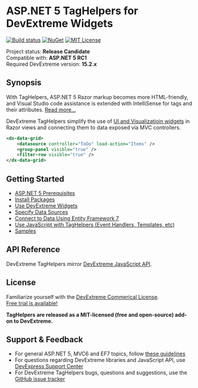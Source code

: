 # ASP.NET 5 TagHelpers for DevExtreme Widgets

[![Build status](https://ci.appveyor.com/api/projects/status/gyf4ghfeg5qjuxnl/branch/master?svg=true)](https://ci.appveyor.com/project/dxrobot/devextreme-aspnet-taghelpers/branch/master)
[![NuGet](https://img.shields.io/nuget/v/DevExtreme.AspNet.TagHelpers.svg)](https://www.nuget.org/packages/DevExtreme.AspNet.TagHelpers)
[![MIT License](https://img.shields.io/badge/license-MIT-blue.svg)](https://raw.githubusercontent.com/DevExpress/DevExtreme.AspNet.TagHelpers/master/LICENSE)

Project status: **Release Candidate**  
Compatible with: **ASP.NET 5 RC1**  
Required DevExtreme version: **15.2.x**

## Synopsis

With TagHelpers, ASP.NET 5 Razor markup becomes more HTML-friendly, 
and Visual Studio code assistance is extended with IntelliSense for tags and their attributes.
[Read more...](http://docs.asp.net/projects/mvc/en/latest/views/tag-helpers/intro.html)

DevExtreme TagHelpers simplify the use of 
[UI and Visualizatioin widgets](http://js.devexpress.com/Demos/WidgetsGallery/) 
in Razor views
and connecting them to data exposed via MVC controllers.

```xml
<dx-data-grid>
    <datasource controller="ToDo" load-action="Items" />	
    <group-panel visible="true" />
    <filter-row visible="true" />
</dx-data-grid>
```

## Getting Started
 
 * [ASP.NET 5 Prerequisites](https://docs.asp.net/en/latest/getting-started/index.html)
 * [Install Packages](https://github.com/DevExpress/DevExtreme.AspNet.TagHelpers/wiki/Install-Packages)
 * [Use DevExtreme Widgets](https://github.com/DevExpress/DevExtreme.AspNet.TagHelpers/wiki/Use-DevExtreme-Widgets)
 * [Specify Data Sources](https://github.com/DevExpress/DevExtreme.AspNet.TagHelpers/wiki/Specify-Data-Sources)
 * [Connect to Data Using Entity Framework 7](https://github.com/DevExpress/DevExtreme.AspNet.TagHelpers/wiki/Connect-to-Data-Using-Entity-Framework-7)
 * [Use JavaScript with TagHelpers (Event Handlers, Templates, etc)](https://github.com/DevExpress/DevExtreme.AspNet.TagHelpers/wiki/Use-JavaScript-with-TagHelpers-(Event-Handlers,-Templates,-etc))
 * [Samples](https://github.com/DevExpress/DevExtreme.AspNet.TagHelpers/tree/master/Samples)
  
## API Reference

DevExtreme TagHelpers mirror 
[DevExtreme JavaScript API](http://js.devexpress.com/Documentation/ApiReference/).
  
## License

Familiarize yourself with the
[DevExtreme Commerical License](https://www.devexpress.com/Support/EULAs/DevExtreme.xml).  
[Free trial is available!](http://js.devexpress.com/Buy/) 

**TagHelpers are released as a MIT-licensed (free and open-source) add-on to DevExtreme.**

## Support & Feedback

* For general ASP.NET 5, MVC6 and EF7 topics, follow [these guidelines](https://github.com/aspnet/Home/blob/dev/CONTRIBUTING.md)
* For questions regarding DevExtreme libraries and JavaScript API, use [DevExpress Support Center](https://www.devexpress.com/Support/Center)
* For DevExtreme TagHelpers bugs, questions and suggestions, use the [GitHub issue tracker](https://github.com/DevExpress/DevExtreme.AspNet.TagHelpers/issues)
